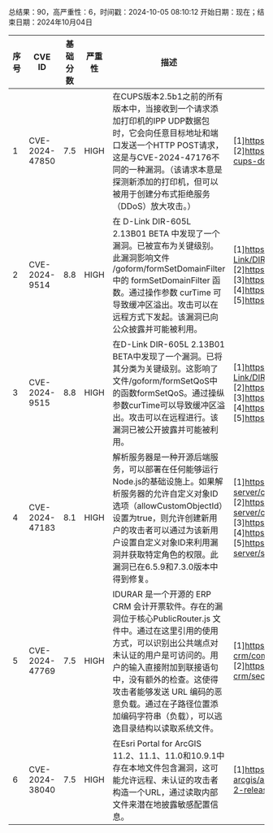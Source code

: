 总结果：90，高严重性：6，时间戳：2024-10-05 08:10:12
开始日期：现在；结束日期：2024年10月04日

| 序号 | CVE ID | 基础分数 | 严重性 | 描述 | 参考资料 |
|-----|--------|------------|----------|-------------|------------|
| 1 | CVE-2024-47850 | 7.5  | HIGH | 在CUPS版本2.5b1之前的所有版本中，当接收到一个请求添加打印机的IPP UDP数据包时，它会向任意目标地址和端口发送一个HTTP POST请求，这是与CVE-2024-47176不同的一种漏洞。（该请求本意是探测新添加的打印机，但可以被用于创建分布式拒绝服务（DDoS）放大攻击。） | [1]https://github.com/OpenPrinting/cups<br>[2]https://www.akamai.com/blog/security-research/october-cups-ddos-threat |
| 2 | CVE-2024-9514 | 8.8  | HIGH | 在 D-Link DIR-605L 2.13B01 BETA 中发现了一个漏洞。已被宣布为关键级别。此漏洞影响文件 /goform/formSetDomainFilter 中的 formSetDomainFilter 函数。通过操作参数 curTime 可导致缓冲区溢出。攻击可以在远程方式下发起。该漏洞已向公众披露并可能被利用。 | [1]https://github.com/noahze01/IoT-vulnerable/blob/main/D-Link/DIR-605L/formSetDomainFilter.md<br>[2]https://vuldb.com/?ctiid.279214<br>[3]https://vuldb.com/?id.279214<br>[4]https://vuldb.com/?submit.413874<br>[5]https://www.dlink.com/ |
| 3 | CVE-2024-9515 | 8.8  | HIGH | 在D-Link DIR-605L 2.13B01 BETA中发现了一个漏洞。已将其分类为关键级别。这影响了文件/goform/formSetQoS中的函数formSetQoS。通过操纵参数curTime可以导致缓冲区溢出。攻击可以在远程进行。该漏洞已被公开披露并可能被利用。 | [1]https://github.com/noahze01/IoT-vulnerable/blob/main/D-Link/DIR-605L/formSetQoS.md<br>[2]https://vuldb.com/?ctiid.279213<br>[3]https://vuldb.com/?id.279213<br>[4]https://vuldb.com/?submit.413878<br>[5]https://www.dlink.com/ |
| 4 | CVE-2024-47183 | 8.1  | HIGH | 解析服务器是一种开源后端服务，可以部署在任何能够运行Node.js的基础设施上。如果解析服务器的允许自定义对象ID选项（allowCustomObjectId）设置为true，则允许创建新用户的攻击者可以通过为该新用户设置自定义对象ID来利用漏洞并获取特定角色的权限。此漏洞已在6.5.9和7.3.0版本中得到修复。 | [1]https://github.com/parse-community/parse-server/commit/13ee52f0d19ef3a3524b3d79aea100e587eb3cfc<br>[2]https://github.com/parse-community/parse-server/commit/1bfbccf9ee7ea77533b2b2aa7c4c69f3bd35e66f<br>[3]https://github.com/parse-community/parse-server/pull/9317<br>[4]https://github.com/parse-community/parse-server/pull/9318<br>[5]https://github.com/parse-community/parse-server/security/advisories/GHSA-8xq9-g7ch-35hg |
| 5 | CVE-2024-47769 | 7.5  | HIGH | IDURAR 是一个开源的 ERP CRM 会计开票软件。存在的漏洞位于核心PublicRouter.js 文件中。通过在这里引用的使用方式，可以识别出公共端点对未认证的用户是可访问的。用户的输入直接附加到联接语句中，没有额外的检查。这使得攻击者能够发送 URL 编码的恶意负载。通过在子路径位置添加编码字符串（负载），可以逃逸目录结构以读取系统文件。 | [1]https://github.com/idurar/idurar-erp-crm/commit/949bc6fe31f3175c9e1864d30cf6c8110179ac14<br>[2]https://github.com/idurar/idurar-erp-crm/security/advisories/GHSA-948g-2vm7-mfv7 |
| 6 | CVE-2024-38040 | 7.5  | HIGH | 在Esri Portal for ArcGIS 11.2、11.1、11.0和10.9.1中存在本地文件包含漏洞，这可能允许远程、未认证的攻击者构造一个URL，通过读取内部文件来潜在地披露敏感配置信息。 | [1]https://www.esri.com/arcgis-blog/products/trust-arcgis/administration/portal-for-arcgis-security-2024-update-2-released/ |
